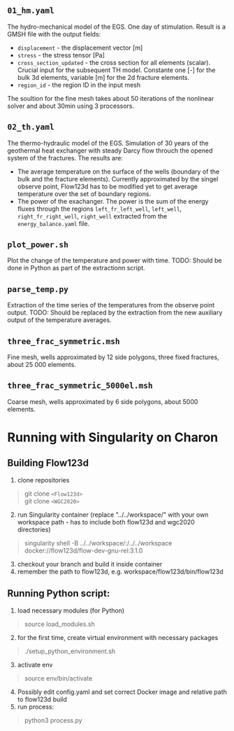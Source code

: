 ## `01_hm.yaml`
The hydro-mechanical model of the EGS. One day of stimulation. Result is a GMSH file with the output fields:
- `displacement` - the displacement vector [m]
- `stress` - the stress tensor [Pa]
- `cross_section_updated` - the cross section for all elements (scalar). 
  Crucial input for the subsequent TH model. Constante one [-] for the bulk 3d elements, variable [m] for the 2d fracture elements. 
- `region_id` - the region ID in the input mesh

The soultion for the fine mesh takes about 50 iterations of the nonlinear solver and about 30min using 3 processors.

## `02_th.yaml`
The thermo-hydraulic model of the EGS. Simulation of 30 years of the geothermal heat exchanger with steady Darcy flow throuch the opened system of the fractures. The results are: 

- The average temperature on the surface of the wells (boundary of the bulk and the fracture elements). Currently approximated by the singel observe point, Flow123d has to be modified yet to get average temperature over the set of boundary regions.
- The power of the exachanger. The power is the sum of the energy fluxes through the regions `left_fr_left_well`, `left_well`, `right_fr_right_well`, `right_well` extracted from the `energy_balance.yaml` file.


## `plot_power.sh` 
Plot the change of the temperature and power with time. TODO: Should be done in Python as part of the extractionn script.

## `parse_temp.py`
Extraction of the time series of the temperatures from the observe point output. TODO: Should be replaced by the extraction from the new auxiliary output of the temperature averages.

## `three_frac_symmetric.msh`
Fine mesh, wells approximated by 12 side polygons, three fixed fractures, about 25 000 elements.
## `three_frac_symmetric_5000el.msh`
Coarse mesh, wells approximated by 6 side polygons, about 5000 elements.






# Running with Singularity on Charon

## Building Flow123d

1. clone repositories
> git clone `<Flow123d>`\
> git clone `<WGC2020>`
2. run Singularity container (replace "../../workspace/" with your own workspace path - has to include both flow123d and wgc2020 directories)
> singularity shell -B ../../workspace/:/../../workspace docker://flow123d/flow-dev-gnu-rel:3.1.0
3. checkout your branch and build it inside container
4. remember the path to flow123d, e.g. workspace/flow123d/bin/flow123d

## Running Python script:
1. load necessary modules (for Python)
> source load_modules.sh
2. for the first time, create virtual environment with necessary packages
> ./setup_python_environment.sh
3. activate env
> source env/bin/activate
4. Possibly edit config.yaml and set correct Docker image and relative path to flow123d build
5. run process:
> python3 process.py



